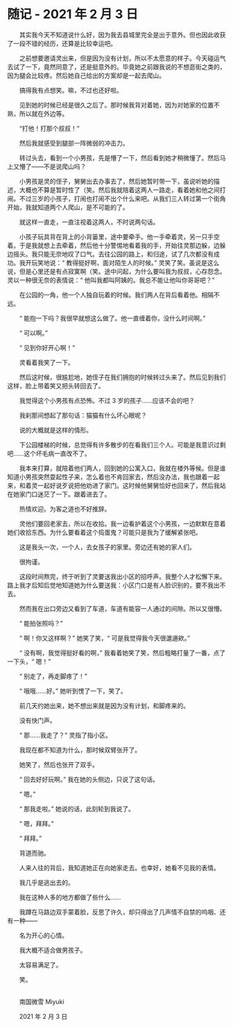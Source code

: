 # 随记 - 2021 年 2 月 3 日

　　其实我今天不知道说什么好，因为我去县城里完全是出于意外。但也因此收获了一段不错的经历，还算是比较幸运吧。

　　之前想要邀请灵出来，但是因为没有计划，所以不太愿意的样子。今天碰运气去试了一下，竟然同意了，还是挺意外的。毕竟她之前跟我说的不想逛街之类的，因为腿会比较疼。然后她自己给出的方案却是一起去爬山。

　　搞得我有点想笑。嘛，不过也还好啦。

　　见到她的时候已经是很久之后了。那时候我背对着她，因为对她家的位置不熟，所以就在外边等。

　　“打他！打那个叔叔！”

　　然后我就感受到腿部一阵微弱的冲击力。

　　转过头去，看到一个小男孩，先是懵了一下，然后看到她才稍微懂了。然后马上又懵了——不是说爬山吗？

　　小男孩是灵的侄子，舅舅出去办事去了，然后她暂时带一下，虽说听她的描述，大概也不算是暂时性了（笑。然后我就陪着这两人一路走，看着她和他之间打闹。不过三岁的小孩子，打闹也打闹不出个什么来吧。从我们三人转过第一个街角开始，我就知道两个人爬山，是不可能的了。

　　就这样一直走，一直注视着这两人，不时说两句话。

　　小孩子玩具背在背上的小背篓里，途中要牵手。他一手牵着灵，另一只手空着。于是我就想上去牵着，然后他十分警惕地看着我的手，开始往灵那边躲，边躲边摇头。我只能无奈地叹了口气。去往公园的路上，和归途，试了几次都没有成功。我开玩笑地说：“ 教得挺好啊，面对陌生人的时候。” 灵笑了笑。虽说是这么说，但是心里还是有点寂寞啊（笑。途中问起，为什么要叫我为叔叔，心存怨念。灵以一种很无奈的表情说：“ 他叫我都叫阿姨的。我总不能让他叫你哥哥吧？”

　　在公园的一角，他一个人独自玩着的时候。我们两人在背后看着他。相隔不远。

　　“ 能抱一下吗？我很早就想这么做了。他一直缠着你，没什么时间啊。”

　　“ 可以啊。”

　　“ 见到你好开心啊！”

　　灵看着我笑了一下。

　　然后这时候，很尴尬地，她侄子在我们拥抱的时候转过头来了。然后见到我们这样，脸上带着笑又把头转回去了。

　　我觉得这个小男孩有点恐怖。不过 3 岁的孩子……应该不会的吧？

　　我刹那间想起了那句话：猫猫有什么坏心眼呢？

　　说的大概就是这样的情形。

　　下公园楼梯的时候，总觉得有许多散步的在看我们三个人。可能是我意识过剩吧……这个坏毛病一直改不了。

　　我本来打算，就陪着他们两人，回到她的公寓入口，我就在楼外等候。但是谁知道小男孩突然耍起性子来，怎么着也不肯回家去，然后没办法，我也跟着一起来，和着灵一起好说歹说把他劝进了家门。这时候他舅舅恰好也回来了，然后我站在她家门口迷茫了一下。跟着进去了。

　　热情欢迎。为客之道也不好推辞。

　　灵他们要回老家去，所以在收拾。我一边看护着这个小男孩，一边默默在意着她们收拾东西。为什么要看着这个捣蛋鬼？可能只是我为了缓解紧张吧。

　　这是我头一次，一个人，去女孩子的家里。旁边还有她的家人们。

　　很拘谨。

　　这段时间熬完，终于听到了灵要送我出小区的招呼声。我整个人才松懈下来。路上我才后知后觉地知道她为什么要送我：小区门口是有人脸识别的，要不我出不去。

　　然而我在出口旁边又看到了车道，车道有能容一人通过的间隙。所以又很懵。

　　“ 能拍张照吗？”

　　“ 啊！你又这样啊？” 她笑了笑，“ 可是我觉得我今天很邋遢欸。”

　　“ 没有啊，我觉得挺好看的啊，” 我看着她笑了笑，然后粗略打量了一番，点了一下头，“ 嗯！”

　　“ 别走了，再走脚疼了！”

　　“ 哦哦……好。” 她听到愣了一下，笑了。

　　前几天约她出来，她不想出来就是因为没有计划，和脚疼来的。

　　没有快门声。

　　“ 那……我走了？” 灵指了指小区。

　　我现在都不知道为什么，那时候双臂张开了。

　　她笑了，然后也张开了双手。

　　“ 回去好好玩啊。” 我在她的头侧边，只说了这句话。

　　“ 嗯。”

　　“ 那我走啦。” 她说的话，此刻轮到我说了。

　　“ 嗯，拜拜。”

　　“ 拜拜。”

　　背道而驰。

　　人来人往的背后，我知道她正在向她家走去。也幸好，她看不见我的表情。

　　我几乎是逃出去的。

　　我在这种人多的地方都做了些什么……

　　我蹲在马路边双手蒙着脸，反思了许久，却只得出了几声情不自禁的呜咽、还有一种——

　　名为开心的心情。

　　我大概不适合做男孩子。

　　太容易满足了。

　　笑。

<br>
　　南国微雪 Miyuki

　　2021 年 2 月 3 日

